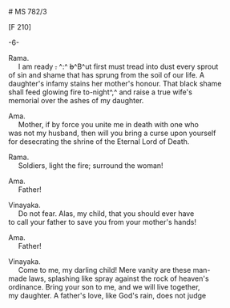 # MS 782/3

[F 210]

-6-

Rama. \
&nbsp;&nbsp;&nbsp;&nbsp;&nbsp;I am ready ~~.~~ ^:^ ~~b~~^B^ut first must tread into dust every sprout \
of sin and shame that has sprung from the soil of our life. A \
daughter's infamy stains her mother's honour. That black shame \
shall feed glowing fire to-night^,^ and raise a true wife's \
memorial over the ashes of my daughter. 

Ama. \
&nbsp;&nbsp;&nbsp;&nbsp;&nbsp;Mother, if by force you unite me in death with one who \
was not my husband, then will you bring a curse upon yourself \
for desecrating the shrine of the Eternal Lord of Death.

Rama. \
&nbsp;&nbsp;&nbsp;&nbsp;&nbsp;Soldiers, light the fire; surround the woman! 

Ama. \
&nbsp;&nbsp;&nbsp;&nbsp;&nbsp;Father! 

Vinayaka. \
&nbsp;&nbsp;&nbsp;&nbsp;&nbsp;Do not fear. Alas, my child, that you should ever have \
to call your father to save you from your mother's hands! 

Ama. \
&nbsp;&nbsp;&nbsp;&nbsp;&nbsp;Father! 

Vinayaka. \
&nbsp;&nbsp;&nbsp;&nbsp;&nbsp;Come to me, my darling child! Mere vanity are these man- \
made laws, splashing like spray against the rock of heaven's \
ordinance. Bring your son to me, and we will live together, \
my daughter. A father's love, like God's rain, does not judge

